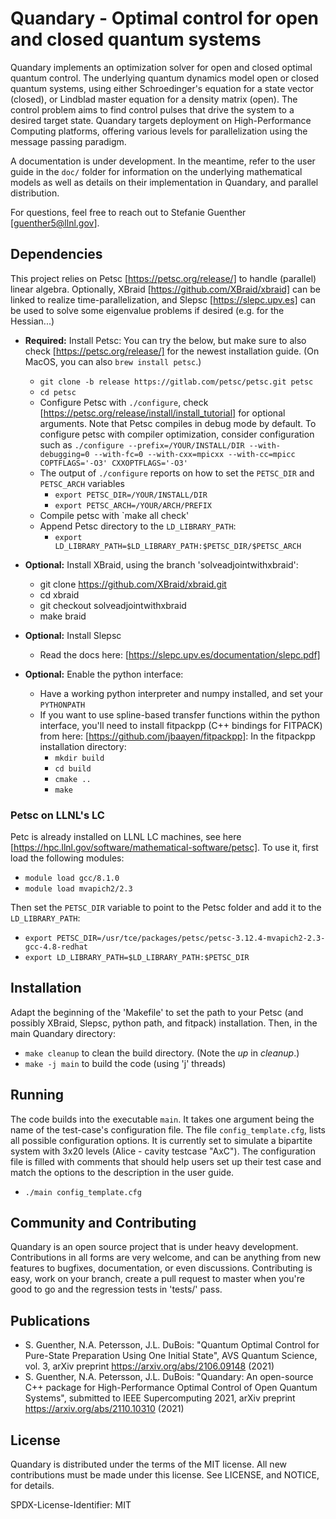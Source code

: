# Quandary - Optimal control for open and closed quantum systems
Quandary implements an optimization solver for open and closed optimal quantum control. The underlying quantum dynamics model open or closed quantum systems, using either Schroedinger's equation for a state vector (closed), or Lindblad master equation for a density matrix (open). The control problem aims to find control pulses that drive the system to a desired target state. Quandary targets deployment on High-Performance Computing platforms, offering various levels for parallelization using the message passing paradigm. 

A documentation is under development. In the meantime, refer to the user guide in the `doc/` folder for information on the underlying mathematical models as well as details on their implementation in Quandary, and parallel distribution.

For questions, feel free to reach out to Stefanie Guenther [guenther5@llnl.gov].

## Dependencies
This project relies on Petsc [https://petsc.org/release/] to handle (parallel) linear algebra. Optionally, XBraid [https://github.com/XBraid/xbraid] can be linked to realize time-parallelization, and Slepsc [https://slepc.upv.es] can be used to solve some eigenvalue problems if desired (e.g. for the Hessian...)
* **Required:** Install Petsc:
    You can try the below, but make sure to also check [https://petsc.org/release/] for the newest installation guide. (On MacOS, you can also `brew install petsc`.)
    * `git clone -b release https://gitlab.com/petsc/petsc.git petsc`
    * `cd petsc`
    * Configure Petsc with `./configure`, check [https://petsc.org/release/install/install_tutorial] for optional arguments. Note that Petsc compiles in debug mode by default. To configure petsc with compiler optimization, consider configuration such as
        `./configure --prefix=/YOUR/INSTALL/DIR --with-debugging=0 --with-fc=0 --with-cxx=mpicxx --with-cc=mpicc COPTFLAGS='-O3' CXXOPTFLAGS='-O3'`
    * The output of `./configure` reports on how to set the `PETSC_DIR` and `PETSC_ARCH` variables
        * `export PETSC_DIR=/YOUR/INSTALL/DIR`
        * `export PETSC_ARCH=/YOUR/ARCH/PREFIX`
    * Compile petsc with `make all check'
    * Append Petsc directory to the `LD_LIBRARY_PATH`:
        * `export LD_LIBRARY_PATH=$LD_LIBRARY_PATH:$PETSC_DIR/$PETSC_ARCH`

* **Optional:** Install XBraid, using the branch 'solveadjointwithxbraid': 
    - git clone https://github.com/XBraid/xbraid.git
    - cd xbraid
    - git checkout solveadjointwithxbraid
    - make braid

* **Optional:** Install Slepsc
    * Read the docs here: [https://slepc.upv.es/documentation/slepc.pdf]

* **Optional:** Enable the python interface:
    - Have a working python interpreter and numpy installed, and set your `PYTHONPATH`
    - If you want to use spline-based transfer functions within the python interface, you'll need to install fitpackpp (C++ bindings for FITPACK) from here: [https://github.com/jbaayen/fitpackpp]: In the fitpackpp installation directory:
        * `mkdir build`
        * `cd build`
        * `cmake ..`
        * `make`
 
###  Petsc on LLNL's LC
Petc is already installed on LLNL LC machines, see here [https://hpc.llnl.gov/software/mathematical-software/petsc]. To use it, first load the following modules:
* `module load gcc/8.1.0`
* `module load mvapich2/2.3`

Then set the `PETSC_DIR` variable to point to the Petsc folder and add it to the `LD_LIBRARY_PATH`:
* `export PETSC_DIR=/usr/tce/packages/petsc/petsc-3.12.4-mvapich2-2.3-gcc-4.8-redhat`
* `export LD_LIBRARY_PATH=$LD_LIBRARY_PATH:$PETSC_DIR`

## Installation
Adapt the beginning of the 'Makefile' to set the path to your Petsc (and possibly XBraid, Slepsc, python path, and fitpack) installation. Then, in the main Quandary directory:
* `make cleanup` to clean the build directory. (Note the *up* in *cleanup*.)
* `make -j main` to build the code (using 'j' threads)


## Running
The code builds into the executable `main`. It takes one argument being the name of the test-case's configuration file. The file `config_template.cfg`, lists all possible configuration options. It is currently set to simulate a bipartite system with 3x20 levels (Alice - cavity testcase "AxC"). The configuration file is filled with comments that should help users set up their test case and match the options to the description in the user guide.
* `./main config_template.cfg`


## Community and Contributing

Quandary is an open source project that is under heavy development. Contributions in all forms are very welcome, and can be anything from new features to bugfixes, documentation, or even discussions. Contributing is easy, work on your branch, create a pull request to master when you're good to go and the regression tests in 'tests/' pass.

## Publications
* S. Guenther, N.A. Petersson, J.L. DuBois: "Quantum Optimal Control for Pure-State Preparation Using One Initial State", AVS Quantum Science, vol. 3, arXiv preprint <https://arxiv.org/abs/2106.09148> (2021)
* S. Guenther, N.A. Petersson, J.L. DuBois: "Quandary: An open-source C++ package for High-Performance Optimal Control of Open Quantum Systems", submitted to IEEE Supercomputing 2021, arXiv preprint <https://arxiv.org/abs/2110.10310> (2021)

## License

Quandary is distributed under the terms of the MIT license. All new contributions must be made under this license. See LICENSE, and NOTICE, for details. 

SPDX-License-Identifier: MIT
